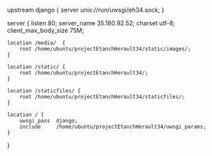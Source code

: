 upstream django {
    server unix://run/uwsgi/eh34.sock;
}


server {
    listen      80;
    server_name 35.180.92.52;
    charset     utf-8;
    client_max_body_size 75M;

    location /media/  {
        root /home/ubuntu/projectEtanchHerault34/static/images/;
    }

    location /static/ {
        root /home/ubuntu/projectEtanchHerault34/;
    }

    location /staticfiles/ {
        root /home/ubuntu/projectEtanchHerault34/staticfiles/;
    }

    location / {
        uwsgi_pass  django;
        include     /home/ubuntu/projectEtanchHerault34/uwsgi_params;
    }   
}

